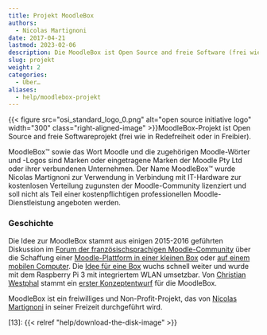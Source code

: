 ```yaml
---
title: Projekt MoodleBox
authors:
  - Nicolas Martignoni
date: 2017-04-21
lastmod: 2023-02-06
description: Die MoodleBox ist Open Source and freie Software (frei wie in Redefreiheit oder in Freibier). Sie bietet ein komplettes Moodle Learning Management System mit minimaler Infrastruktur.
slug: projekt
weight: 2
categories:
  - Über…
aliases:
  - help/moodlebox-projekt
---
```


{{< figure src="osi_standard_logo_0.png" alt="open source initiative logo" width="300" class="right-aligned-image" >}}MoodleBox-Projekt ist Open Source and freie Softwareprojekt (frei wie in Redefreiheit oder in Freibier).

MoodleBox™ sowie das Wort Moodle und die zugehörigen Moodle-Wörter und -Logos sind Marken oder eingetragene Marken der Moodle Pty Ltd oder ihrer verbundenen Unternehmen. Der Name MoodleBox™ wurde Nicolas Martignoni zur Verwendung in Verbindung mit IT-Hardware zur kostenlosen Verteilung zugunsten der Moodle-Community lizenziert und soll nicht als Teil einer kostenpflichtigen professionellen Moodle-Dienstleistung angeboten werden.

### Geschichte

Die Idee zur MoodleBox stammt aus einigen 2015-2016 geführten Diskussion im [Forum der französischsprachigen Moodle-Community][4] über die Schaffung einer [Moodle-Plattform in einer kleinen Box][12] oder [auf einem mobilen Computer][5]. Die [Idee für eine Box][6] wuchs schnell weiter und wurde mit dem Raspberry Pi 3 mit integriertem WLAN umsetzbar. Von [Christian Westphal][7] stammt ein [erster Konzeptentwurf][8] für die MoodleBox.

MoodleBox ist ein freiwilliges und Non-Profit-Projekt, das von [Nicolas Martignoni][2] in seiner Freizeit durchgeführt wird.

 [1]: https://moodle.org
 [2]: https://blog.martignoni.net/a-propos/
 [3]: https://www.raspberrypi.org
 [4]: https://moodle.org/course/view.php?id=20
 [5]: https://moodle.org/mod/forum/discuss.php?d=318719
 [6]: https://moodle.org/mod/forum/discuss.php?d=330291
 [7]: http://moodlebox.tuxfamily.org/
 [8]: https://moodle.org/mod/forum/discuss.php?d=331170
 [10]: https://moodle.org/user/profile.php?id=70180
 [11]: https://moodle.org/user/profile.php?id=41095
 [12]: https://moodle.org/mod/forum/discuss.php?d=278493
 [13]: {{< relref "help/download-the-disk-image" >}}
